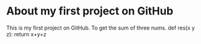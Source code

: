 # About my first project on GitHub
This is my first project on GitHub.
To get the sum of three nums.
def res(x y z):
    return x+y+z

